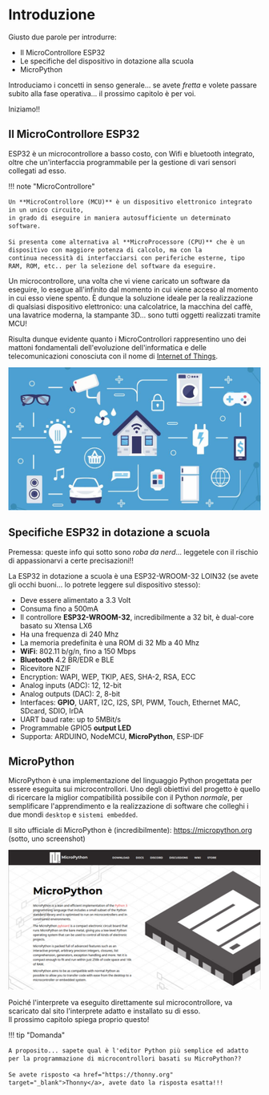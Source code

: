 # Introduzione

Giusto due parole per introdurre:

- Il MicroControllore ESP32
- Le specifiche del dispositivo in dotazione alla scuola
- MicroPython

Introduciamo i concetti in senso generale... se avete *fretta* e volete passare subito alla fase operativa... il prossimo capitolo è per voi.

Iniziamo!!

<!-- ######################################################################################################### -->


## Il MicroControllore ESP32

ESP32 è un microcontrollore a basso costo, con Wifi e bluetooth integrato, oltre che un'interfaccia programmabile per la gestione di vari sensori collegati ad esso.<br>

!!! note "MicroControllore"

    Un **MicroControllore (MCU)** è un dispositivo elettronico integrato in un unico circuito, 
    in grado di eseguire in maniera autosufficiente un determinato software.
    
    Si presenta come alternativa al **MicroProcessore (CPU)** che è un dispositivo con maggiore potenza di calcolo, ma con la
    continua necessità di interfacciarsi con periferiche esterne, tipo RAM, ROM, etc.. per la selezione del software da eseguire.


Un microcontrollore, una volta che vi viene caricato un software da eseguire, lo esegue all'infinito dal momento in cui viene acceso al momento in cui esso viene spento.
È dunque la soluzione ideale per la realizzazione di qualsiasi dispositivo elettronico: una calcolatrice, la macchina del caffè, una lavatrice moderna, la stampante 3D... sono tutti
oggetti realizzati tramite MCU!

Risulta dunque evidente quanto i MicroControllori rappresentino uno dei mattoni fondamentali dell'evoluzione dell'informatica e delle telecomunicazioni 
conosciuta con il nome di <a href="https://it.wikipedia.org/wiki/Internet_delle_cose" target="_blank">Internet of Things</a>.


![Internet of Things](images/IoT.jpg)

<!-- ######################################################################################################### -->


## Specifiche ESP32 in dotazione a scuola


Premessa: queste info qui sotto sono *roba da nerd*... leggetele con il rischio di appassionarvi a certe precisazioni!!

La ESP32 in dotazione a scuola è una ESP32-WROOM-32 LOIN32 (se avete gli occhi buoni... lo potrete leggere sul dispositivo stesso):

- Deve essere alimentato a 3.3 Volt
- Consuma fino a 500mA
- Il controllore **ESP32-WROOM-32**, incredibilmente a 32 bit, è dual-core basato su Xtensa LX6
- Ha una frequenza di 240 Mhz
- La memoria predefinita è una ROM di 32 Mb a 40 Mhz
- **WiFi**: 802.11 b/g/n, fino a 150 Mbps
- **Bluetooth** 4.2 BR/EDR e BLE
- Ricevitore NZIF
- Encryption: WAPI, WEP, TKIP, AES, SHA-2, RSA, ECC
- Analog inputs (ADC): 12, 12-bit
- Analog outputs (DAC): 2, 8-bit
- Interfaces: **GPIO**, UART, I2C, I2S, SPI, PWM, Touch, Ethernet MAC, SDcard, SDIO, IrDA
- UART baud rate: up to 5MBit/s
- Programmable GPIO5 **output LED**
- Supporta: ARDUINO, NodeMCU, **MicroPython**, ESP-IDF


<!-- ######################################################################################################### -->


## MicroPython


MicroPython è una implementazione del linguaggio Python progettata per essere eseguita sui microcontrollori. Uno degli obiettivi del progetto è quello
di ricercare la miglior compatibilità possibile con il Python *normale*, per semplificare l'apprendimento e la realizzazione di software che colleghi
i due mondi `desktop` e `sistemi embedded`.

Il sito ufficiale di MicroPython è (incredibilmente): <a href="https://micropython.org" target="_blank">https://micropython.org</a> (sotto, uno screenshot)

![MicroPython site](images/MicroPythonSite.png)

Poiché l'interprete va eseguito direttamente sul microcontrollore, va scaricato dal sito l'interprete adatto e installato su di esso. <br>
Il prossimo capitolo spiega proprio questo!


!!! tip "Domanda"

    A proposito... sapete qual è l'editor Python più semplice ed adatto per la programmazione di microcontrollori basati su MicroPython??
    
    Se avete risposto <a href="https://thonny.org" target="_blank">Thonny</a>, avete dato la risposta esatta!!!


<br>
<br>
<br>

